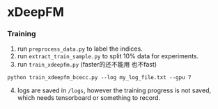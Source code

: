 # xDeepFM
### Training
1. run `preprocess_data.py` to label the indices.
2. run `extract_train_sample.py` to split 10% data for experiments.
3. run `train_xdeepfm.py` (faster的还不能用 也不fast)
```
python train_xdeepfm_bcecc.py --log my_log_file.txt --gpu 7
```
4. logs are saved in `/logs`, however the training progress is not saved, which needs tensorboard or something to record.